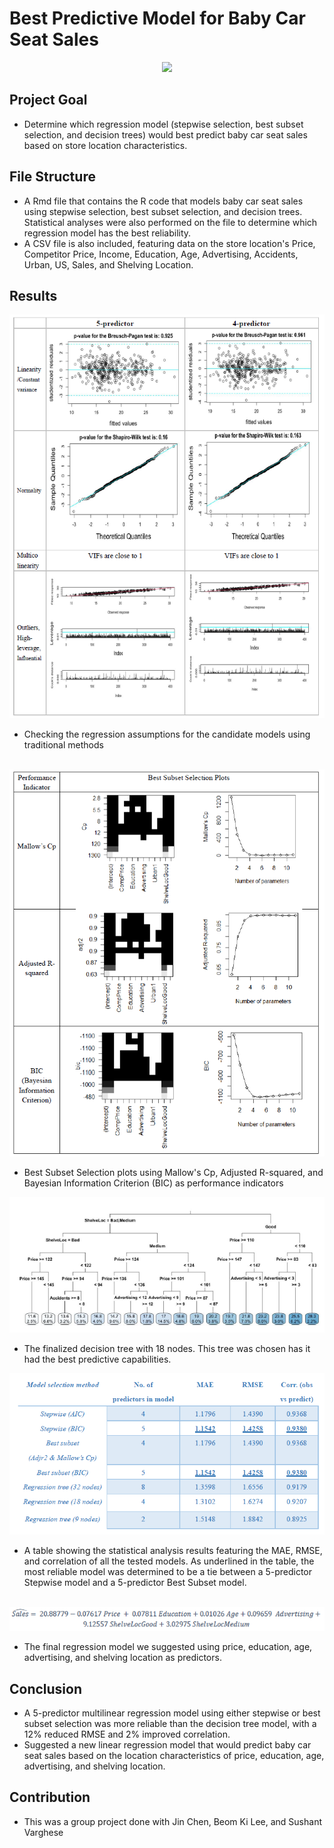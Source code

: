 # Best Predictive Model for Baby Car Seat Sales

<p align="center">
  <img src="https://data.family-nation.com/imgprodotto/safety-1st-sweet-safe-baby-car-seat-group-0-1-full-red-0-18-kg-car-seats-group-1-2-3_47602.jpg" width=200/>
</p>

Project Goal 
-----------
* Determine which regression model (stepwise selection, best subset selection, and decision trees) would best predict baby car seat sales based on store location characteristics. 

File Structure
---------------
* A Rmd file that contains the R code that models baby car seat sales using stepwise selection, best subset selection, and decision trees. Statistical analyses were also performed on the file to determine which regression model has the best reliability.
* A CSV file is also included, featuring data on the store location's Price, Competitor Price, Income, Education, Age, Advertising, Accidents, Urban, US, Sales, and Shelving Location.

Results
-------
<p align="center">
  <img src="https://github.com/esaritepe/BabyCarSeat-Sales-Predictions/blob/main/screenshots/bcs_assumptions.png"/>
</p>

* Checking the regression assumptions for the candidate models using traditional methods
<br/><br/>

<p align="center">
  <img src="https://github.com/esaritepe/BabyCarSeat-Sales-Predictions/blob/main/screenshots/bcs_best_subset.png"/>
</p>

* Best Subset Selection plots using Mallow's Cp, Adjusted R-squared, and Bayesian Information Criterion (BIC) as performance indicators

<p align="center">
  <img src="https://github.com/esaritepe/BabyCarSeat-Sales-Predictions/blob/main/screenshots/bsc_decision_tree.png"/>
</p>

* The finalized decision tree with 18 nodes. This tree was chosen has it had the best predictive capabilities. 

<p align="center">
  <img src="https://github.com/esaritepe/BabyCarSeat-Sales-Predictions/blob/main/screenshots/bcs_stats_table.png"/>
</p>

* A table showing the statistical analysis results featuring the MAE, RMSE, and correlation of all the tested models. As underlined in the table, the most reliable model was determined to be a tie between a 5-predictor Stepwise model and a 5-predictor Best Subset model. 
<br/><br/>

<p align="center">
  <img src="https://github.com/esaritepe/BabyCarSeat-Sales-Predictions/blob/main/screenshots/bcs_formula.png"/>
</p>

* The final regression model we suggested using price, education, age, advertising, and shelving location as predictors. 

Conclusion
----------
* A 5-predictor multilinear regression model using either stepwise or best subset selection was more reliable than the decision tree model, with a 12% reduced RMSE and 2% improved correlation. 
* Suggested a new linear regression model that would predict baby car seat sales based on the location characteristics of price, education, age, advertising, and shelving location. 

Contribution 
-------------
* This was a group project done with Jin Chen, Beom Ki Lee, and Sushant Varghese

